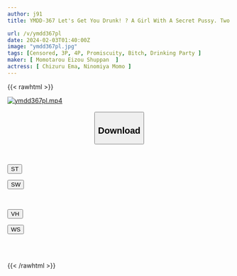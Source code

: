```yaml
---
author: j91
title: YMDD-367 Let's Get You Drunk! ? A Girl With A Secret Pussy. Two Extremely Erotic Pub Workers Are Brought Together In A Bling Bling Orgy.

url: /v/ymdd367pl
date: 2024-02-03T01:40:00Z
image: "ymdd367pl.jpg"
tags: [Censored, 3P, 4P, Promiscuity, Bitch, Drinking Party	]
maker: [ Momotarou Eizou Shuppan  ]
actress: [ Chizuru Ema, Ninomiya Momo ]
---
```



{{< rawhtml >}}

<div class="video" data-videoid="gVlq9PpqAdT4G4">
    <a href="javascript:;">
        <img src="/v/ymdd367pl/ymdd367pl.jpg" width="WIDTH" height="HEIGHT" alt="ymdd367pl.mp4" loading="lazy">
    </a>
</div>

<script type="text/javascript" src="https://j91.asia/asset/on-demand-st.js"></script>

<br>
  <link rel="stylesheet" href="https://j91.asia/asset/bs5.css">
  
  <center>
  <button class="btn btn-primary" type="button" data-bs-toggle="collapse" data-bs-target=".multi-collapse" aria-expanded="false" aria-controls="multiCollapseExample1 multiCollapseExample2"><h2>Download</h2></button></center>
</p>
<div class="row">
  <div class="col">
    <div class="collapse multi-collapse" id="multiCollapseExample1">
      <div class="card card-body">
	      	      <br>
<div class="buttons">  
<p><a href="https://streamtape.to/v/gVlq9PpqAdT4G4" target="_blank"><button class="btn-hover color-3"><i class="fa fa-download"></i> ST</button></a></p>
<p><a href="https://flaswish.com/nxpfzqcbw6ed" target="_blank"><button class="btn-hover color-2"><i class="fa fa-download"></i> SW</button></a></p></div>
    </div>
  </div>
</div>
  <div class="col">
    <div class="collapse multi-collapse" id="multiCollapseExample2">
      <div class="card card-body">
	      <br>
<div class="buttons">
<p><a href="javascript:;" target="_blank"><button class="btn-hover color-9"><i class="fa fa-download"></i> VH</button></a></p>
<p><a href="javascript:;" target="_blank"><button class="btn-hover color-8"><i class="fa fa-download"></i> WS</button></a></p></div>
<br><br>
      </div>
    </div>
  </div>
</div>

{{< /rawhtml >}}